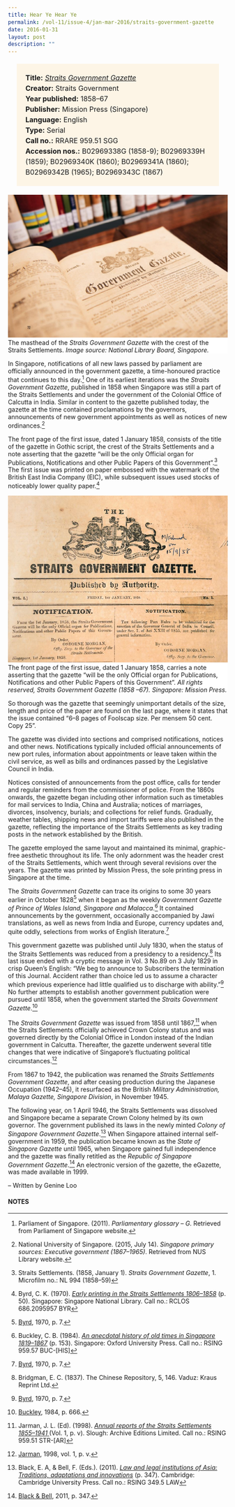 ```yaml
---
title: Hear Ye Hear Ye
permalink: /vol-11/issue-4/jan-mar-2016/straits-government-gazette
date: 2016-01-31
layout: post
description: ""
---
```

<span style="background-colour: #fdf5e6; padding: 20px; margin: 20px; background:#fdf5e6; display:block; font-size:1rem; line-height:1.5rem;"> 
	<b>Title:</b> <a href="http://eservice.nlb.gov.sg/item_holding_s.aspx?bid=5289724"><i>Straits Government Gazette</i></a><br>
<b>Creator:</b> Straits Government<br>
<b>Year published:</b> 1858–67<br>
<b>Publisher:</b> Mission Press (Singapore)<br>
<b>Language:</b> English<br>
<b>Type:</b> Serial<br>
<b>Call no.:</b> RRARE 959.51 SGG<br>
<b>Accession nos.:</b> B02969338G (1858-9); 
B02969339H (1859); B02969340K (1860); 
B02969341A (1860); B02969342B (1965); 
B02969343C (1867)
</span>

<img src="/images/vol-11-issue-4/hear-ye-hear-ye/Ye1.JPG">
<div style="background-color: white;"> The masthead of the <i>Straits Government Gazette</i> with the crest of the Straits Settlements. <i>Image source: National Library Board, Singapore.</i></div>

In Singapore, notifications of all new laws passed by parliament are officially announced in the government gazette, a time-honoured practice that continues to this day.[^1] One of its earliest iterations was the *Straits Government Gazette*, published in 1858 when Singapore was still a part of the Straits Settlements and under the government of the Colonial Office of Calcutta in India. Similar in content to the gazette published today, the gazette at the time contained proclamations by the governors, announcements of new government appointments as well as notices of new ordinances.[^2]

The front page of the first issue, dated 1 January 1858, consists of the title of the gazette in Gothic script, the crest of the 
Straits Settlements and a note asserting that the gazette “will be the only Official organ for Publications, Notifications and other Public Papers of this Government”.[^3] The first issue was printed on paper embossed with the watermark of the British East India 
Company (EIC), while subsequent issues used stocks of noticeably lower quality paper.[^4]

<img src="/images/vol-11-issue-4/hear-ye-hear-ye/Ye2.JPG">
<div style="background-color: white;">  The front page of the first issue, dated 1 January 1858, carries a note asserting that 
the gazette “will be the only Official organ for Publications, Notifications and other Public Papers of this Government”. <i>All rights reserved, Straits Government Gazette (1858 –67). Singapore: Mission Press.</i></div>

So thorough was the gazette that seemingly unimportant details of the size, length and price of the paper are found on the last page, where it states that the issue contained “6–8 pages of Foolscap size. Per mensem 50 cent. Copy 25”.

The gazette was divided into sections and comprised notifications, notices and other news. Notifications typically included official announcements of new port rules, information about appointments or leave taken within the civil service, as well as bills and ordinances passed by the Legislative Council in India.

Notices consisted of announcements from the post office, calls for tender and regular reminders from the commissioner of police. From the 1860s onwards, the gazette began including other information such as timetables for mail services to India, China and Australia; notices of marriages, divorces, insolvency, burials; 
and collections for relief funds. Gradually, weather tables, shipping news and import tariffs were also published in the gazette, reflecting the importance of the Straits Settlements as key trading posts in the network established by the British.

The gazette employed the same layout and maintained its minimal, graphic-free aesthetic throughout its life. The only adornment was the header crest of the Straits Settlements, which went through several revisions over the years. The gazette was 
printed by Mission Press, the sole printing press in Singapore at the time.

The *Straits Government Gazette* can trace its origins to some 30 years earlier in October 1828[^5] when it began as the weekly *Government Gazette of Prince of Wales Island, Singapore and Malacca*.[^6] It contained announcements by the government, occasionally accompanied by Jawi translations, as well as news from India and Europe, currency updates and, quite oddly, selections from works of English literature.[^7]

This government gazette was published until July 1830, when the status of the Straits Settlements was reduced from a presidency to a residency.[^8] Its last issue ended with a cryptic message in Vol. 3 No.89 on 3 July 1829 in crisp Queen’s English: 
“We beg to announce to Subscribers the termination of this Journal. Accident rather than choice led us to assume a character 
which previous experience had little qualified us to discharge with ability.”[^9] No further attempts to establish another government publication were pursued until 1858, when the government started the *Straits Government Gazette*.[^10]

The *Straits Government Gazette* was issued from 1858 until 1867,[^11] when the Straits Settlements officially achieved Crown 
Colony status and was governed directly by the Colonial Office in London instead of the Indian government in Calcutta. Thereafter, 
the gazette underwent several title changes that were indicative of Singapore’s fluctuating political circumstances.[^12]

From 1867 to 1942, the publication was renamed the *Straits Settlements Government Gazette*, and after ceasing production during the Japanese Occupation (1942–45), it resurfaced as the British *Military Administration, Malaya Gazette, Singapore Division*, in November 1945.

The following year, on 1 April 1946, the Straits Settlements was dissolved and Singapore became a separate Crown Colony helmed by its own governor. The government published its laws in 
the newly minted *Colony of Singapore Government Gazette*.[^13] When Singapore attained internal self-government in 1959, the publication became known as the *State of Singapore Gazette* until 1965, when Singapore gained full independence and the gazette was finally retitled as the *Republic of Singapore Government Gazette*.[^14] An electronic version of the gazette, the eGazette, was made available in 1999. 

– Written by Genine Loo

#### **NOTES**
[^1]:Parliament of Singapore. (2011). *Parliamentary glossary – G*. Retrieved from Parliament of Singapore website.
[^2]:National University of Singapore. (2015, July 14). *Singapore primary sources: Executive government (1867–1965)*. Retrieved from NUS Library website.
[^3]:Straits Settlements. (1858, January 1). *Straits Government Gazette*, 1. Microfilm no.: NL 994 (1858–59)
[^4]:Byrd, C. K. (1970). [*Early printing in the Straits Settlements 1806–1858*](http://eservice.nlb.gov.sg/item_holding_s.aspx?bid=4081984) (p. 50). Singapore: Singapore National Library. Call no.: RCLOS 686.2095957 BYR
[^5]:[Byrd](http://eservice.nlb.gov.sg/item_holding_s.aspx?bid=4081984), 1970, p. 7.
[^6]:Buckley, C. B. (1984). [*An anecdotal history of old times in Singapore 1819–1867*](http://eservice.nlb.gov.sg/item_holding_s.aspx?bid=4082239) (p. 153). Singapore: Oxford University Press. Call no.: RSING 959.57 BUC-[HIS]
[^7]:[Byrd](http://eservice.nlb.gov.sg/item_holding_s.aspx?bid=4081984), 1970, p. 7.
[^8]:Bridgman, E. C. (1837). The Chinese Repository, 5, 146. Vaduz: Kraus Reprint Ltd.
[^9]:[Byrd](http://eservice.nlb.gov.sg/item_holding_s.aspx?bid=4081984), 1970, p. 7.
[^10]:[Buckley](http://eservice.nlb.gov.sg/item_holding_s.aspx?bid=4082239), 1984, p. 666.
[^11]:Jarman, J. L. (Ed). (1998). [*Annual reports of the Straits Settlements 1855–1941* ](http://eservice.nlb.gov.sg/item_holding_s.aspx?bid=9276660)(Vol. 1, p. v). Slough: Archive Editions Limited. Call no.: RSING 959.51 STR-[AR]
[^12]:[Jarman](http://eservice.nlb.gov.sg/item_holding_s.aspx?bid=9276660), 1998, vol. 1, p. v.
[^13]:	Black, E. A, & Bell, F. (Eds.). (2011). [*Law and legal institutions of Asia: Traditions, adaptations and innovations*](http://eservice.nlb.gov.sg/item_holding_s.aspx?bid=13961718) (p. 347). Cambridge: Cambridge University Press. Call no.: RSING 349.5 LAW
[^14]:[Black & Bell](http://eservice.nlb.gov.sg/item_holding_s.aspx?bid=13961718), 2011, p. 347.